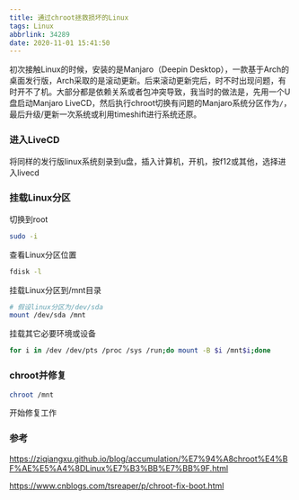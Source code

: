 ```yaml
---
title: 通过chroot拯救损坏的Linux
tags: Linux
abbrlink: 34289
date: 2020-11-01 15:41:50
---
```


初次接触Linux的时候，安装的是Manjaro（Deepin Desktop），一款基于Arch的桌面发行版，Arch采取的是滚动更新。后来滚动更新完后，时不时出现问题，有时开不了机。大部分都是依赖关系或者包冲突导致，我当时的做法是，先用一个U盘启动Manjaro LiveCD，然后执行chroot切换有问题的Manjaro系统分区作为`/`，最后升级/更新一次系统或利用timeshift进行系统还原。

<!-- more -->

### 进入LiveCD

将同样的发行版linux系统刻录到u盘，插入计算机，开机，按f12或其他，选择进入livecd

### 挂载Linux分区

切换到root

```bash
sudo -i
```

查看Linux分区位置

```bash
fdisk -l
```

挂载Linux分区到/mnt目录

```bash
# 假设linux分区为/dev/sda
mount /dev/sda /mnt
```

挂载其它必要环境或设备

```bash
for i in /dev /dev/pts /proc /sys /run;do mount -B $i /mnt$i;done
```

### chroot并修复

```bash
chroot /mnt
```

开始修复工作

### 参考

https://ziqiangxu.github.io/blog/accumulation/%E7%94%A8chroot%E4%BF%AE%E5%A4%8DLinux%E7%B3%BB%E7%BB%9F.html

https://www.cnblogs.com/tsreaper/p/chroot-fix-boot.html